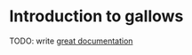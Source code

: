 # Introduction to gallows

TODO: write [great documentation](http://jacobian.org/writing/what-to-write/)
